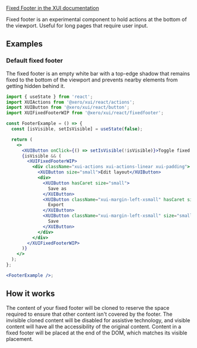 <div class="xui-margin-vertical">
	<a href="../section-components-navigation-fixedfooter.html" isDocLink>Fixed Footer in the XUI documentation</a>
</div>

Fixed footer is an experimental component to hold actions at the bottom of the viewport. Useful for long pages that require user input.

## Examples

### Default fixed footer

The fixed footer is an empty white bar with a top-edge shadow that remains fixed to the bottom of the viewport and prevents nearby elements from getting hidden behind it.

```jsx harmony
import { useState } from 'react';
import XUIActions from '@xero/xui/react/actions';
import XUIButton from '@xero/xui/react/button';
import XUIFixedFooterWIP from '@xero/xui/react/fixedfooter';

const FooterExample = () => {
  const [isVisible, setIsVisible] = useState(false);

  return (
    <>
      <XUIButton onClick={() => setIsVisible(!isVisible)}>Toggle fixed footer display</XUIButton>
      {isVisible && (
        <XUIFixedFooterWIP>
          <div className="xui-actions xui-actions-linear xui-padding">
            <XUIButton size="small">Edit layout</XUIButton>
            <div>
              <XUIButton hasCaret size="small">
                Save as
              </XUIButton>
              <XUIButton className="xui-margin-left-xsmall" hasCaret size="small">
                Export
              </XUIButton>
              <XUIButton className="xui-margin-left-xsmall" size="small" variant="main">
                Save
              </XUIButton>
            </div>
          </div>
        </XUIFixedFooterWIP>
      )}
    </>
  );
};

<FooterExample />;
```

## How it works

The content of your fixed footer will be cloned to reserve the space required to ensure that other content isn't covered by the footer. The invisible cloned content will be disabled for assistive technology, and visible content will have all the accessibility of the original content. Content in a fixed footer will be placed at the end of the DOM, which matches its visible placement.
